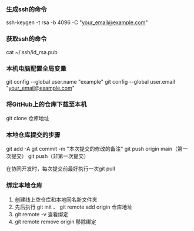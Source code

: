 ### 生成ssh的命令
ssh-keygen -t rsa -b 4096 -C "your_email@example.com"

### 获取ssh的命令
cat ~/.ssh/id_rsa.pub

### 本机电脑配置全局变量
git config --global user.name "example"
git config --global user.email "your_email@example.com"

### 将GitHub上的仓库下载至本机
git clone 仓库地址

### 本地仓库提交的步骤
git add -A
git commit -m "本次提交的修改的备注"
git push origin main（第一次提交）
git push（非第一次提交）

在协同开发时，每次提交前最好执行一次git pull

### 绑定本地仓库
1. 创建线上空仓库和本地同名新文件夹
2. 先后执行 git init 、 git remote add origin 仓库地址
3. git remote -v 查看绑定
4. git remote remove origin 移除绑定
